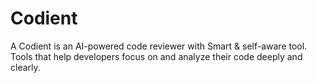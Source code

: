 # Codient
A Codient is an AI-powered code reviewer with Smart &amp; self-aware tool. Tools that help developers focus on and analyze their code deeply and clearly.

